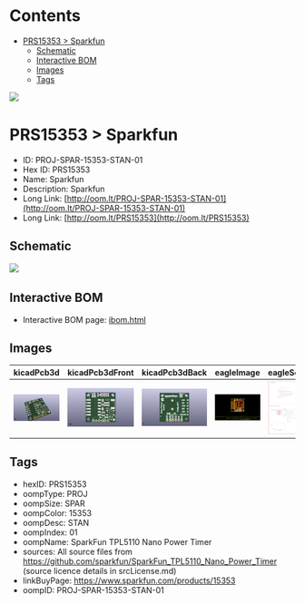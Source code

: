 



Contents
========

* [PRS15353 > Sparkfun](#prs15353--sparkfun)
	* [Schematic](#schematic)
	* [Interactive BOM](#interactive-bom)
	* [Images](#images)
	* [Tags](#tags)
  
![][im]
# PRS15353 > Sparkfun

- ID: PROJ-SPAR-15353-STAN-01
- Hex ID: PRS15353
- Name: Sparkfun
- Description: Sparkfun
- Long Link: [http://oom.lt/PROJ-SPAR-15353-STAN-01](http://oom.lt/PROJ-SPAR-15353-STAN-01)
- Long Link: [http://oom.lt/PRS15353](http://oom.lt/PRS15353)

## Schematic
  
![][schem]
## Interactive BOM

- Interactive BOM page: [ibom.html](https://htmlpreview.github.io/?https://github.com/oomlout/oomlout_OOMP_projects/blob/main/PROJ-SPAR-15353-STAN-01/kicad/bom/ibom.html)

## Images
  
  

|kicadPcb3d|kicadPcb3dFront|kicadPcb3dBack|eagleImage|eagleSchemImage|
| :---: | :---: | :---: | :---: | :---: |
|[![kicadPcb3d](kicadPcb3d_140.png)](kicadPcb3d.png)|[![kicadPcb3dFront](kicadPcb3dFront_140.png)](kicadPcb3dFront.png)|[![kicadPcb3dBack](kicadPcb3dBack_140.png)](kicadPcb3dBack.png)|[![eagleImage](eagleImage_140.png)](eagleImage.png)|[![eagleSchemImage](eagleSchemImage_140.png)](eagleSchemImage.png)|

## Tags

- hexID: PRS15353
- oompType: PROJ
- oompSize: SPAR
- oompColor: 15353
- oompDesc: STAN
- oompIndex: 01
- oompName: SparkFun TPL5110 Nano Power Timer
- sources: All source files from https://github.com/sparkfun/SparkFun_TPL5110_Nano_Power_Timer (source licence details in srcLicense.md)
- linkBuyPage: https://www.sparkfun.com/products/15353
- oompID: PROJ-SPAR-15353-STAN-01



[im]: kicadPcb3d_450.png
[schem]: eagleSchemImage.png
